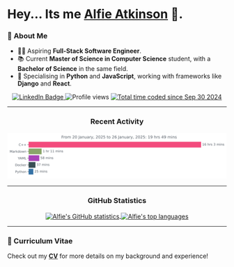 # Hey... Its me [Alfie Atkinson](https://alfieatkinson.dev) 👋.

### 📝 **About Me**

-   👨‍💻 Aspiring **Full-Stack Software Engineer**.
-   📚 Current **Master of Science in Computer Science** student, with a **Bachelor of Science** in the same field.
-   🐍 Specialising in **Python** and **JavaScript**, working with frameworks like **Django** and **React**.

<div align="center">
  <a href="https://www.linkedin.com/in/alfieatkinson">
    <img src="https://img.shields.io/badge/LinkedIn-blue?style=flat&logo=linkedin&logoColor=white" alt="LinkedIn Badge"/>
  </a>
  <img src="https://komarev.com/ghpvc/?username=alfieatkinson" alt="Profile views"/>
  <a href="https://wakatime.com/@3050734c-256a-44ef-82cc-c709a45147cd">
    <img src="https://wakatime.com/badge/user/3050734c-256a-44ef-82cc-c709a45147cd.svg" alt="Total time coded since Sep 30 2024" />
  </a>
</div>

---

<h3 align="center">Recent Activity</h3>
<a href="https://wakatime.com/@3050734c-256a-44ef-82cc-c709a45147cd">
  <img src="https://github.com/alfieatkinson/alfieatkinson/blob/main/images/stat.svg" alt="Alfie's recent activity" />
</a>

---

<h3 align="center">GitHub Statistics</h3>
<div align="center">
  <a href="https://github.com/anuraghazra/github-readme-stats">
    <img align="center" src="https://github-readme-stats.vercel.app/api?username=alfieatkinson&show_icons=true&include_all_commits=true&theme=tokyonight&hide_border=true" alt="Alfie's GitHub statistics" />
  </a>
  <a href="https://github.com/anuraghazra/github-readme-stats">
    <img align="center" src="https://github-readme-stats.vercel.app/api/top-langs/?username=alfieatkinson&layout=compact&theme=tokyonight&hide_border=true" alt="Alfie's top languages" />
  </a> 
</div>

---

### 📄 Curriculum Vitae
Check out my **[CV](https://github.com/alfieatkinson/Curriculum-Vitae/blob/main/main.pdf)** for more details on my background and experience!

